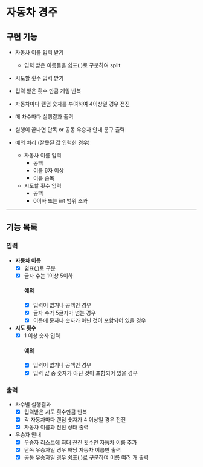 # 자동차 경주
## 구현 기능
- 자동차 이름 입력 받기
  - 입력 받은 이름들을 쉽표(,)로 구분하여 split
- 시도할 횟수 입력 받기
- 입력 받은 횟수 만큼 게임 반복
- 자동차마다 랜덤 숫자를 부여하여 4이상일 경우 전진
- 매 차수마다 실행결과 출력
- 실행이 끝나면 단독 or 공동 우승자 안내 문구 출력


- 예외 처리 (잘못된 값 입력한 경우)
  - 자동차 이름 입력
    - 공백
    - 이름 6자 이상
    - 이름 중복
  - 시도할 횟수 입력
    - 공백
    - 0이하 또는 int 범위 초과
---
## 기능 목록
### 입력
- **자동차 이름**
  - [x] 쉼표(,)로 구분
  - [x] 글자 수는 1이상 5이하
    #### 예외
      - [x] 입력이 없거나 공백인 경우
      - [x] 글자 수가 5글자가 넘는 경우
      - [x] 이름에 문자나 숫자가 아닌 것이 포함되어 있을 경우

- **시도 횟수**
  - [x] 1 이상 숫자 입력
    #### 예외
      - [x] 입력이 없거나 공백인 경우
      - [x] 입력 값 중 숫자가 아닌 것이 포함되어 있을 경우
### 출력
- 차수별 실행결과
  - [x] 입력받은 시도 횟수만큼 반복
  - [x] 각 자동차마다 랜덤 숫자가 4 이상일 경우 전진
  - [x] 자동차 이름과 전진 상태 출력
- 우승자 안내
  - [x] 우승자 리스트에 최대 전진 횟수인 자동차 이름 추가 
  - [x] 단독 우승자일 경우 해당 자동차 이름만 출력
  - [x] 공동 우승자일 경우 쉼표(,)로 구분하여 이름 여러 개 출력
